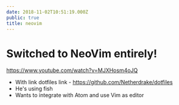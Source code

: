```yaml
---
date: 2018-11-02T10:51:19.000Z
public: true
title: neovim
---
```


Switched to NeoVim entirely!
============================

<https://www.youtube.com/watch?v=MJXHosm4oJQ>

*   With link dotfiles link - <https://github.com/Netherdrake/dotfiles>
*   He's using fish
*   Wants to integrate with Atom and use Vim as editor
